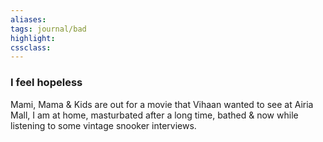```yaml
---
aliases:  
tags: journal/bad 
highlight:  
cssclass:
---
```


### I feel hopeless 
Mami, Mama & Kids are out for a movie that Vihaan wanted to see at Airia Mall, I am at home, masturbated after a long time, bathed & now while listening to some vintage snooker interviews.
